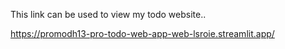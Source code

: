 This link can be used to view my todo website..

https://promodh13-pro-todo-web-app-web-lsroie.streamlit.app/
